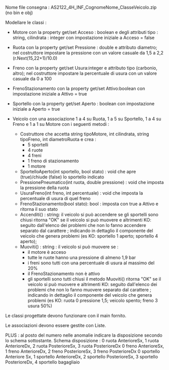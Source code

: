 ﻿Nome file consegna : AS2122_4H_INF_CognomeNome_ClasseVeicolo.zip (no bin e obj)

Modellare le classi :
- Motore con la property get/set Acceso : boolean e degli attributi tipo : string, cilindrata : integer con impostazione iniziale a Acceso = false
- Ruota con la property get/set Pressione : double e attributo diametro; nel costruttore impostare la pressione con un valore casuale da 1,5 a 2,2 (r.Next(15,22+1)/10.0)
- Freno con la property get/set Usura:integer e attributo tipo (carbonio, altro); nel costruttore impostare la percentuale di usura con un valore casuale da 0 a 100
- FrenoStazionamento con la property get/set Attivo:boolean con impostazione iniziale a Attivo = true
- Sportello con la property get/set Aperto : boolean con impostazione iniziale a Aperto = true

- Veicolo con una associazione 1 a 4 su Ruota, 1 a 5 su Sportello, 1 a 4 su Freno e 1 a 1 su Motore con i seguenti metodi :
   - Costruttore che accetta string tipoMotore, int cilindrata, string tipoFreno, int diametroRuota e crea :
      - 5 sportelli
      - 4 ruote 
      - 4 freni 
      - 1 freno di stazionamento
      - 1 motore 
   - SportelloAperto(int sportello, bool stato) : void che apre (true)/chiude (false) lo sportello indicato
   - PressionePneumatico(int ruota, double pressione) : void che imposta la pressione della ruota
   - UsuraFreno(int freno, int percentuale) : void che imposta la percentuale di usura di quel freno
   - FrenoStazionamento(bool stato): bool : imposta con true a Attivo e ritorna il suo stato
   - Accenditi() : string: il veicolo si può accendere se gli sportelli sono chiusi 
     ritorna "OK" se il veicolo si può muovere e altrimenti KO: seguito dall'elenco dei problemi che non lo fanno accendere separato dal carattere ; indicando in dettaglio il componente del veicolo che genera problemi (es KO: sportello 1 aperto; sportello 4 aperto);
   - Muoviti() : string : il veicolo si può muovere se :
      - il motore è acceso
      - tutte le ruote hanno una pressione di almeno 1,9 bar
      - i freni sono tutti con una percentuale di usura al massimo del 20%
      - il FrenoStazionamento non è attivo
      - gli sportelli sono tutti chiusi
    il metodo Muoviti() ritorna "OK" se il veicolo si può muovere e altrimenti KO: seguito dall'elenco dei problemi che non lo fanno muovere separato dal carattere ; indicando in dettaglio il componente del veicolo che genera problemi (es KO: ruota 0 pressione 1,5; veicolo spento; freno 3 usura 50%)


Le classi progettate devono funzionare con il main fornito.


Le associazioni devono essere gestite con Liste.

PLUS : al posto del numero nelle anomalie indicare la disposizione secondo lo schema sottostante.
Schema disposizione :
0 ruota AnterioreSx, 1 ruota AnterioreDx, 2 ruota PosterioreSx, 3 ruota PosterioreDx
0 freno AnterioreSx, 1 freno AnterioreDx, 2 freno PosterioreSx, 3 freno PosterioreDx
0 sportello Anteriore Sx, 1 sportello AnterioreDx, 2  sportello PosterioreSx, 3 sportello PosterioreDx, 4 sportello bagagliaio